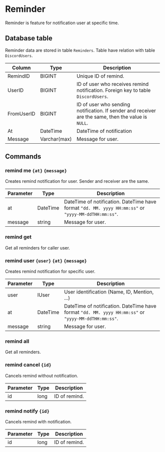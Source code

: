 # Reminder

Reminder is feature for notification user at specific time.

## Database table

Reminder data are stored in table `Reminders`. Table have relation with table `DiscordUsers`.


| Column     | Type         | Description                                                                                         |
| ---------- | ------------ | --------------------------------------------------------------------------------------------------- |
| RemindID   | BIGINT       | Unique ID of remind.                                                                                |
| UserID     | BIGINT       | ID of user who receives remind notification. Foreign key to table `DiscordUsers`.                   |
| FromUserID | BIGINT       | ID of user who sending notification. If sender and receiver are the same, then the value is `NULL`. |
| At         | DateTime     | DateTime of notification                                                                            |
| Message    | Varchar(max) | Message for user.                                                                                   |

## Commands

### remind me `{at}` `{message}`

Creates remind notification for user. Sender and receiver are the same.

| Parameter | Type     | Description                                                                                          |
| --------- | -------- | ---------------------------------------------------------------------------------------------------- |
| at        | DateTime | DateTime of notification. DateTime have format `"dd. MM. yyyy HH:mm:ss"` or `"yyyy-MM-ddTHH:mm:ss"`. |
| message   | string   | Message for user.                                                                                    |

### remind get

Get all reminders for caller user.

### remind user `{user}` `{at}` `{message}`

Creates remind notification for specific user.

| Parameter | Type     | Description                                                                                          |
| --------- | -------- | ---------------------------------------------------------------------------------------------------- |
| user      | IUser    | User identification (Name, ID, Mention, ...)                                                         |
| at        | DateTime | DateTime of notification. DateTime have format `"dd. MM. yyyy HH:mm:ss"` or `"yyyy-MM-ddTHH:mm:ss"`. |
| message   | string   | Message for user.                                                                                    |

### remind all

Get all reminders.

### remind cancel `{id}`

Cancels remind without notification.

| Parameter | Type | Description   |
| --------- | ---- | ------------- |
| id        | long | ID of remind. |

### remind notify `{id}`

Cancels remind with notification.

| Parameter | Type | Description   |
| --------- | ---- | ------------- |
| id        | long | ID of remind. |
